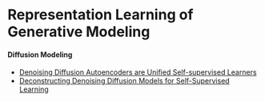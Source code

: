 # Representation Learning of Generative Modeling

#### Diffusion Modeling

- [Denoising Diffusion Autoencoders are Unified Self-supervised Learners](https://arxiv.org/pdf/2303.09769)
- [Deconstructing Denoising Diffusion Models for Self-Supervised Learning](https://arxiv.org/pdf/2401.14404)